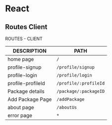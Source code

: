 # React 

Routes Client
--


ROUTES - CLIENT

|   DESCRIPTION     |           PATH          | 
| ----------------  | ----------------------- |
| home page         | `/`                     | 
| profile-signup    |`/profile/signup`        | 
| profile-login     |`/profile/login`         | 
| profile-profileId |`/profile/:profileId`         | 
| Package details   |`/package/:packageID`    |
| Add Package Page  |`/addPackage`            |
| about page        |`/aboutUs`               |
| error page        |`*`                      |


